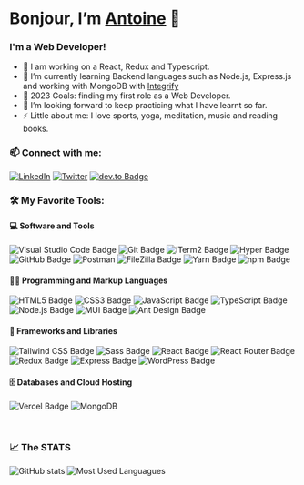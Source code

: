 # Bonjour, I’m [Antoine][website] 👋

### I'm a Web Developer!

- 🔭 I am working on a React, Redux and Typescript.
- 🌱 I’m currently learning Backend languages such as Node.js, Express.js and working with MongoDB with [Integrify][integrify-website]
- 🥅 2023 Goals: finding my first role as a Web Developer.
- 🤔 I’m looking forward to keep practicing what I have learnt so far.
- ⚡ Little about me: I love sports, yoga, meditation, music and reading books.

### 📫 Connect with me:

[![LinkedIn](https://img.shields.io/badge/LinkedIn-0077B5?style=for-the-badge&logo=linkedin&logoColor=white)](https://linkedin.com/in/antoineaubard)
[![Twitter](https://img.shields.io/badge/Twitter-1DA1F2?style=for-the-badge&logo=twitter&logoColor=white)](https://twitter.com/antoineaubard)
[![dev.to Badge](https://img.shields.io/badge/dev.to-0A0A0A?style=for-the-badge&logo=devdotto&logoColor=white)](https://dev.to/ant1ne)

### 🛠️ My Favorite Tools:

#### 💻 Software and Tools

![Visual Studio Code Badge](https://img.shields.io/badge/Visual_Studio_Code-0078D4?style=for-the-badge&logo=visual%20studio%20code&logoColor=white)
![Git Badge](https://img.shields.io/badge/GIT-E44C30?style=for-the-badge&logo=git&logoColor=white)
![iTerm2 Badge](https://img.shields.io/badge/iTerm2-000000?style=for-the-badge&logo=iterm2&logoColor=white)
![Hyper Badge](https://img.shields.io/badge/Hyper-000000?style=for-the-badge&logo=hyper&logoColor=white)
![GitHub Badge](https://img.shields.io/badge/GitHub-100000?style=for-the-badge&logo=github&logoColor=white)
![Postman](https://img.shields.io/badge/Postman-FF6C37?style=for-the-badge&logo=postman&logoColor=white)
![FileZilla Badge](https://img.shields.io/badge/FileZilla-BF0000?logo=filezilla&logoColor=fff&style=plastic)
![Yarn Badge](https://img.shields.io/badge/Yarn-2C8EBB?logo=yarn&logoColor=fff&style=plastic)
![npm Badge](https://img.shields.io/badge/npm-CB3837?style=for-the-badge&logo=npm&logoColor=white)

#### 👨‍💻 Programming and Markup Languages

![HTML5 Badge](https://img.shields.io/badge/HTML5-E34F26?logo=html5&logoColor=fff&style=plastic)
![CSS3 Badge](https://img.shields.io/badge/CSS3-1572B6?logo=css3&logoColor=fff&style=plastic)
![JavaScript Badge](https://img.shields.io/badge/JavaScript-F7DF1E?logo=javascript&logoColor=000&style=plastic)
![TypeScript Badge](https://img.shields.io/badge/TypeScript-3178C6?logo=typescript&logoColor=fff&style=plastic)
![Node.js Badge](https://img.shields.io/badge/Node.js-393?logo=nodedotjs&logoColor=fff&style=plastic)
![MUI Badge](https://img.shields.io/badge/MUI-007FFF?logo=mui&logoColor=fff&style=plastic)
![Ant Design Badge](https://img.shields.io/badge/Ant%20Design-0170FE?logo=antdesign&logoColor=fff&style=plastic)

#### 🧰 Frameworks and Libraries

![Tailwind CSS Badge](https://img.shields.io/badge/Tailwind%20CSS-06B6D4?logo=tailwindcss&logoColor=fff&style=plastic)
![Sass Badge](https://img.shields.io/badge/Sass-C69?logo=sass&logoColor=fff&style=plastic)
![React Badge](https://img.shields.io/badge/React-61DAFB?logo=react&logoColor=000&style=plastic)
![React Router Badge](https://img.shields.io/badge/React%20Router-CA4245?logo=reactrouter&logoColor=fff&style=plastic)
![Redux Badge](https://img.shields.io/badge/Redux-764ABC?logo=redux&logoColor=fff&style=plastic)
![Express Badge](https://img.shields.io/badge/Express-000?logo=express&logoColor=fff&style=plastic)
![WordPress Badge](https://img.shields.io/badge/WordPress-21759B?logo=wordpress&logoColor=fff&style=plastic)

#### 🗄️ Databases and Cloud Hosting

![Vercel Badge](https://img.shields.io/badge/Vercel-000?logo=vercel&logoColor=fff&style=plastic)
![MongoDB](https://img.shields.io/badge/MongoDB-4EA94B?style=for-the-badge&logo=mongodb&logoColor=white)

<br />

### :chart_with_upwards_trend: The STATS 

![GitHub stats](https://github-readme-stats.vercel.app/api?username=ant1ne&show_icons=true&count_private=true&theme=tokyonight)
![Most Used Languagues](https://github-readme-stats.vercel.app/api/top-langs/?username=ant1ne&theme=blue-green)

<!---
Ant1ne/Ant1ne is a ✨ special ✨ repository because its `README.md` (this file) appears on your GitHub profile.
You can click the Preview link to take a look at your changes.
--->
[website]: https://www.antoine.aubard.net/
[integrify-website]: https://integrify.academy/international/

